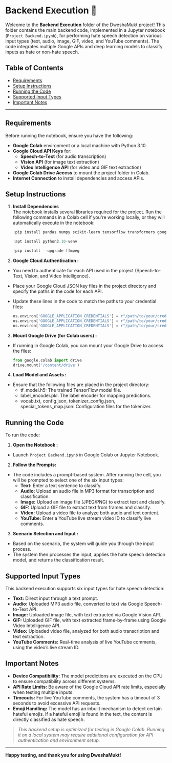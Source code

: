 # Backend Execution 🚀

Welcome to the **Backend Execution** folder of the DweshaMukt project! This folder contains the main backend code, implemented in a Jupyter notebook (`Project Backend.ipynb`), for performing hate speech detection on various input types (text, audio, image, GIF, video, and YouTube comments). The code integrates multiple Google APIs and deep learning models to classify inputs as hate or non-hate speech.

## Table of Contents
- [Requirements](#requirements)
- [Setup Instructions](#setup-instructions)
- [Running the Code](#running-the-code)
- [Supported Input Types](#supported-input-types)
- [Important Notes](#important-notes)

---

## Requirements

Before running the notebook, ensure you have the following:
- **Google Colab** environment or a local machine with Python 3.10.
- **Google Cloud API Keys** for:
  - **Speech-to-Text** (for audio transcription)
  - **Vision API** (for image text extraction)
  - **Video Intelligence API** (for video and GIF text extraction)
- **Google Colab Drive Access** to mount the project folder in Colab.
- **Internet Connection** to install dependencies and access APIs.

## Setup Instructions

1. **Install Dependencies**  
   The notebook installs several libraries required for the project. Run the following commands in a Colab cell if you're working locally, or they will automatically execute in the notebook:

   ```python
   !pip install pandas numpy scikit-learn tensorflow transformers google-cloud-speech google-cloud-videointelligence google-cloud-vision moviepy pytchat joblib

   !apt install python3.10-venv

   !pip install --upgrade ffmpeg
   ```

2. **Google Cloud Authentication :**
- You need to authenticate for each API used in the project (Speech-to-Text, Vision, and Video Intelligence).
- Place your Google Cloud JSON key files in the project directory and specify the paths in the code for each API.
- Update these lines in the code to match the paths to your credential files:

    ```python
    os.environ['GOOGLE_APPLICATION_CREDENTIALS'] = r"/path/to/your/credentials1.json"  # For Speech-to-Text
    os.environ['GOOGLE_APPLICATION_CREDENTIALS'] = r"/path/to/your/credentials2.json"  # For Vision API
    os.environ['GOOGLE_APPLICATION_CREDENTIALS'] = r"/path/to/your/credentials3.json"  # For Video Intelligence API
    ```

3. **Mount Google Drive (for Colab users) :**
- If running in Google Colab, you can mount your Google Drive to access the files:

   ```python
   from google.colab import drive
   drive.mount('/content/drive')
   ```

4. **Load Model and Assets :**
- Ensure that the following files are placed in the project directory:
    - tf_model.h5: The trained TensorFlow model file.
    - label_encoder.pkl: The label encoder for mapping predictions.
    - vocab.txt, config.json, tokenizer_config.json, special_tokens_map.json: Configuration files for the tokenizer.

## Running the Code

To run the code:

1. **Open the Notebook :**
- Launch `Project Backend.ipynb` in Google Colab or Jupyter Notebook.

2. **Follow the Prompts:**
- The code includes a prompt-based system. After running the cell, you will be prompted to select one of the six input types:
    - **Text:** Enter a text sentence to classify.
    - **Audio:** Upload an audio file in MP3 format for transcription and classification.
    - **Image:** Upload an image file (JPEG/PNG) to extract text and classify.
    - **GIF:** Upload a GIF file to extract text from frames and classify.
    - **Video:** Upload a video file to analyze both audio and text content.
    - **YouTube:** Enter a YouTube live stream video ID to classify live comments.

3. **Scenario Selection and Input :**
- Based on the scenario, the system will guide you through the input process.
- The system then processes the input, applies the hate speech detection model, and returns the classification result.

## Supported Input Types

This backend execution supports six input types for hate speech detection:
- **Text:** Direct input through a text prompt.
- **Audio:** Uploaded MP3 audio file, converted to text via Google Speech-to-Text API.
- **Image:** Uploaded image file, with text extracted via Google Vision API.
- **GIF:** Uploaded GIF file, with text extracted frame-by-frame using Google Video Intelligence API.
- **Video:** Uploaded video file, analyzed for both audio transcription and text extraction.
- **YouTube Comments:** Real-time analysis of live YouTube comments, using the video’s live stream ID.

## Important Notes

- **Device Compatibility:** The model predictions are executed on the CPU to ensure compatibility across different systems.
- **API Rate Limits:** Be aware of the Google Cloud API rate limits, especially when testing multiple inputs.
- **Timeouts:** For live YouTube comments, the system has a timeout of 3 seconds to avoid excessive API requests.
- **Emoji Handling:** The model has an inbuilt mechanism to detect certain hateful emojis. If a hateful emoji is found in the text, the content is directly classified as hate speech.

> *This backend setup is optimized for testing in Google Colab. Running it on a local system may require additional configuration for API authentication and environment setup.*

---

**Happy testing, and thank you for using DweshaMukt!**